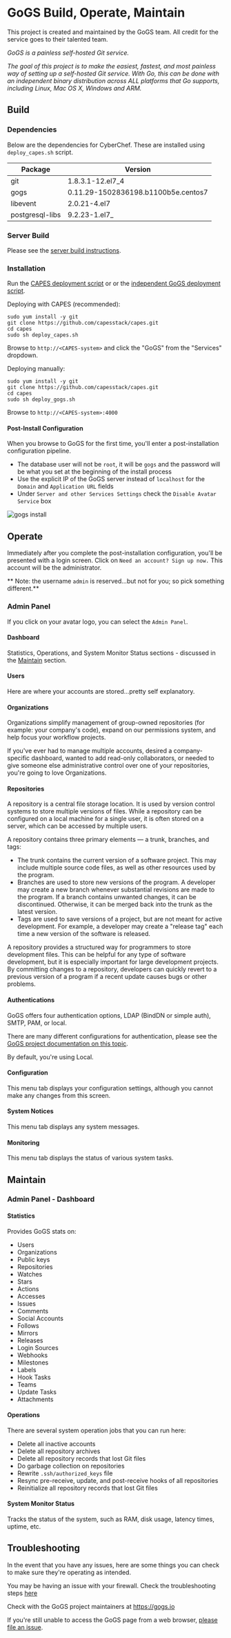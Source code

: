 # GoGS Build, Operate, Maintain
This project is created and maintained by the GoGS team. All credit for the service goes to their talented team.

_GoGS is a painless self-hosted Git service._

_The goal of this project is to make the easiest, fastest, and most painless way of setting up a self-hosted Git service. With Go, this can be done with an independent binary distribution across ALL platforms that Go supports, including Linux, Mac OS X, Windows and ARM._

## Build

### Dependencies
Below are the dependencies for CyberChef. These are installed using `deploy_capes.sh` script.

| Package      | Version           |
|--------------|-------------------|
| git          | 1.8.3.1-12.el7_4  |
| gogs         | 0.11.29-1502836198.b1100b5e.centos7 |
| libevent | 2.0.21-4.el7 |
| postgresql-libs | 9.2.23-1.el7_ |

### Server Build
Please see the [server build instructions](../docs/README.md#build-your-os).

### Installation
Run the [CAPES deployment script](../deploy_capes.sh) or or the [independent GoGS deployment script](deploy_gogs.sh).

Deploying with CAPES (recommended):
```
sudo yum install -y git
git clone https://github.com/capesstack/capes.git
cd capes
sudo sh deploy_capes.sh
```
Browse to `http://<CAPES-system>` and click the "GoGS" from the "Services" dropdown.

Deploying manually:
```
sudo yum install -y git
git clone https://github.com/capesstack/capes.git
cd capes
sudo sh deploy_gogs.sh
```
Browse to `http://<CAPES-system>:4000`

#### Post-Install Configuration
When you browse to GoGS for the first time, you'll enter a post-installation configuration pipeline.

* The database user will not be `root`, it will be `gogs` and the password will be what you set at the beginning of the install process  
* Use the explicit IP of the GoGS server instead of `localhost` for the `Domain` and `Application URL` fields  
* Under `Server and other Services Settings` check the `Disable Avatar Service` box  

![gogs install](img/install.png)

## Operate
Immediately after you complete the post-installation configuration, you'll be presented with a login screen. Click on `Need an account? Sign up now.` This account will be the administrator.

** Note: the username `admin` is reserved...but not for you; so pick something different.**

### Admin Panel
If you click on your avatar logo, you can select the `Admin Panel`.

#### Dashboard
Statistics, Operations, and System Monitor Status sections - discussed in the [Maintain](#maintain) section.

#### Users
Here are where your accounts are stored...pretty self explanatory.

#### Organizations
Organizations simplify management of group-owned repositories (for example: your company's code), expand on our permissions system, and help focus your workflow projects.

If you've ever had to manage multiple accounts, desired a company-specific dashboard, wanted to add read-only collaborators, or needed to give someone else administrative control over one of your repositories, you're going to love Organizations.

#### Repositories
A repository is a central file storage location. It is used by version control systems to store multiple versions of files. While a repository can be configured on a local machine for a single user, it is often stored on a server, which can be accessed by multiple users.

A repository contains three primary elements — a trunk, branches, and tags:
* The trunk contains the current version of a software project. This may include multiple source code files, as well as other resources used by the program.
* Branches are used to store new versions of the program. A developer may create a new branch whenever substantial revisions are made to the program. If a branch contains unwanted changes, it can be discontinued. Otherwise, it can be merged back into the trunk as the latest version.
* Tags are used to save versions of a project, but are not meant for active development. For example, a developer may create a "release tag" each time a new version of the software is released.

A repository provides a structured way for programmers to store development files. This can be helpful for any type of software development, but it is especially important for large development projects. By committing changes to a repository, developers can quickly revert to a previous version of a program if a recent update causes bugs or other problems.

#### Authentications
GoGS offers four authentication options, LDAP (BindDN or simple auth), SMTP, PAM, or local.

There are many different configurations for authentication, please see the [GoGS project documentation on this topic](https://gogs.io/docs/features/authentication).

By default, you're using Local.

#### Configuration
This menu tab displays your configuration settings, although you cannot make any changes from this screen.

#### System Notices
This menu tab displays any system messages.

#### Monitoring
This menu tab displays the status of various system tasks.

## Maintain

### Admin Panel - Dashboard
#### Statistics
Provides GoGS stats on:
* Users
* Organizations
* Public keys
* Repositories
* Watches
* Stars
* Actions
* Accesses
* Issues
* Comments
* Social Accounts
* Follows
* Mirrors
* Releases
* Login Sources
* Webhooks
* Milestones
* Labels
* Hook Tasks
* Teams
* Update Tasks
* Attachments

#### Operations
There are several system operation jobs that you can run here:
* Delete all inactive accounts
* Delete all repository archives
* Delete all repository records that lost Git files
* Do garbage collection on repositories
* Rewrite `.ssh/authorized_keys` file
* Resync pre-receive, update, and post-receive hooks of all repositories
* Reinitialize all repository records that lost Git files

#### System Monitor Status
Tracks the status of the system, such as RAM, disk usage, latency times, uptime, etc.

## Troubleshooting
In the event that you have any issues, here are some things you can check to make sure they're operating as intended.

You may be having an issue with your firewall. Check the troubleshooting steps [here](../landing_page/build_operate_maintain.md#troubleshooting)

Check with the GoGS project maintainers at https://gogs.io

If you're still unable to access the GoGS page from a web browser, [please file an issue](https://github.com/capesstack/capes/issues).
